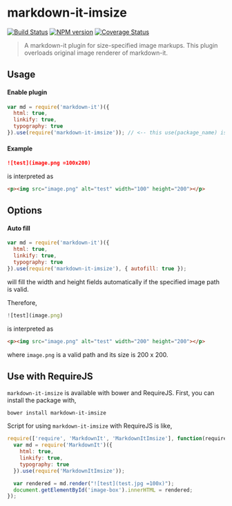 # markdown-it-imsize

[![Build Status](https://travis-ci.org/tatsy/markdown-it-imsize.svg?branch=master)](https://travis-ci.org/tatsy/markdown-it-imsize)
[![NPM version](https://img.shields.io/npm/v/markdown-it-imsize.svg?style=flat)](https://www.npmjs.org/package/markdown-it-imsize)
[![Coverage Status](https://coveralls.io/repos/tatsy/markdown-it-imsize/badge.svg)](https://coveralls.io/r/tatsy/markdown-it-imsize)

> A markdown-it plugin for size-specified image markups. This plugin overloads original image renderer of markdown-it.

## Usage

#### Enable plugin

```js
var md = require('markdown-it')({
  html: true,
  linkify: true,
  typography: true
}).use(require('markdown-it-imsize')); // <-- this use(package_name) is required
```

#### Example

```md
![test](image.png =100x200)
```

is interpreted as

```html
<p><img src="image.png" alt="test" width="100" height="200"></p>
```

## Options

#### Auto fill

```js
var md = require('markdown-it')({
  html: true,
  linkify: true,
  typography: true
}).use(require('markdown-it-imsize'), { autofill: true });
```

will fill the width and height fields automatically if the specified image path is valid. 

Therefore,

```js
![test](image.png)
```

is interpreted as

```html
<p><img src="image.png" alt="test" width="200" height="200"></p>
```

where ```image.png``` is a valid path and its size is 200 x 200.

## Use with RequireJS

```markdown-it-imsize``` is available with bower and RequireJS. First, you can install the package with,

```shell
bower install markdown-it-imsize
```

Script for using ```markdown-it-imsize``` with RequireJS is like,

```js
require(['require', 'MarkdownIt', 'MarkdownItImsize'], function(require) {
  var md = require('MarkdownIt')({
    html: true,
    linkify: true,
    typography: true
  }).use(require('MarkdownItImsize'));

  var rendered = md.render("![test](test.jpg =100x)");
  document.getElementById('image-box').innerHTML = rendered;
});
```
